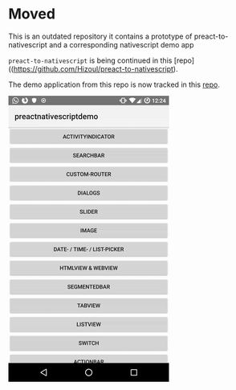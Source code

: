 # Moved
This is an outdated repository it contains a prototype of preact-to-nativescript and a corresponding nativescript demo app


`preact-to-nativescript` is being continued in this [repo]((https://github.com/Hizoul/preact-to-nativescript).

The demo application from this repo is now tracked in this [repo](https://github.com/Hizoul/preact-nativescript-demo).

![Demo](https://github.com/Hizoul/preact-nativescript-demo/raw/master/demo.gif)

